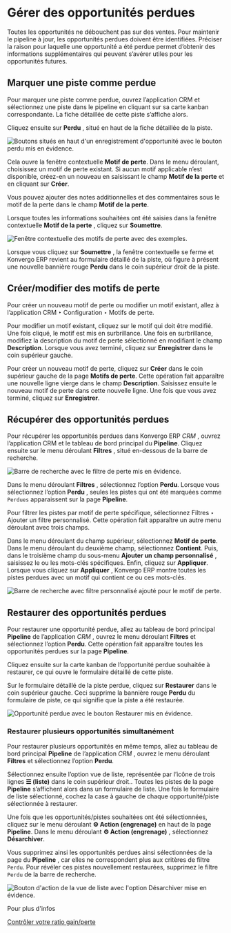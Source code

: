 # Gérer des opportunités perdues

Toutes les opportunités ne débouchent pas sur des ventes. Pour maintenir le
pipeline à jour, les opportunités perdues doivent être identifiées. Préciser
la raison pour laquelle une opportunité a été perdue permet d’obtenir des
informations supplémentaires qui peuvent s’avérer utiles pour les opportunités
futures.

## Marquer une piste comme perdue

Pour marquer une piste comme perdue, ouvrez l’application CRM et sélectionnez
une piste dans le pipeline en cliquant sur sa carte kanban correspondante. La
fiche détaillée de cette piste s’affiche alors.

Cliquez ensuite sur **Perdu** , situé en haut de la fiche détaillée de la
piste.

![Boutons situés en haut d'un enregistrement d'opportunité avec le bouton
perdu mis en évidence.](../../../../_images/lost-opps-lost-button.png)

Cela ouvre la fenêtre contextuelle **Motif de perte**. Dans le menu déroulant,
choisissez un motif de perte existant. Si aucun motif applicable n’est
disponible, créez-en un nouveau en saisissant le champ **Motif de la perte**
et en cliquant sur **Créer**.

Vous pouvez ajouter des notes additionnelles et des commentaires sous le motif
de la perte dans le champ **Motif de la perte**.

Lorsque toutes les informations souhaitées ont été saisies dans la fenêtre
contextuelle **Motif de la perte** , cliquez sur **Soumettre**.

![Fenêtre contextuelle des motifs de perte avec des
exemples.](../../../../_images/lost-opps-lost-reason.png)

Lorsque vous cliquez sur **Soumettre** , la fenêtre contextuelle se ferme et
Konvergo ERP revient au formulaire détaillé de la piste, où figure à présent une
nouvelle bannière rouge **Perdu** dans le coin supérieur droit de la piste.

## Créer/modifier des motifs de perte

Pour créer un nouveau motif de perte ou modifier un motif existant, allez à
l’application CRM ‣ Configuration ‣ Motifs de perte.

Pour modifier un motif existant, cliquez sur le motif qui doit être modifié.
Une fois cliqué, le motif est mis en surbrillance. Une fois en surbrillance,
modifiez la description du motif de perte sélectionné en modifiant le champ
**Description**. Lorsque vous avez terminé, cliquez sur **Enregistrer** dans
le coin supérieur gauche.

Pour créer un nouveau motif de perte, cliquez sur **Créer** dans le coin
supérieur gauche de la page **Motifs de perte**. Cette opération fait
apparaître une nouvelle ligne vierge dans le champ **Description**. Saisissez
ensuite le nouveau motif de perte dans cette nouvelle ligne. Une fois que vous
avez terminé, cliquez sur **Enregistrer**.

## Récupérer des opportunités perdues

Pour récupérer les opportunités perdues dans Konvergo ERP _CRM_ , ouvrez l’application
CRM et le tableau de bord principal du **Pipeline**. Cliquez ensuite sur le
menu déroulant **Filtres** , situé en-dessous de la barre de recherche.

![Barre de recherche avec le filtre de perte mis en
évidence.](../../../../_images/lost-opps-lost-filter.png)

Dans le menu déroulant **Filtres** , sélectionnez l’option **Perdu**. Lorsque
vous sélectionnez l’option **Perdu** , seules les pistes qui ont été marquées
comme `Perdues` apparaissent sur la page **Pipeline**.

Pour filtrer les pistes par motif de perte spécifique, sélectionnez Filtres ‣
Ajouter un filtre personnalisé. Cette opération fait apparaître un autre menu
déroulant avec trois champs.

Dans le menu déroulant du champ supérieur, sélectionnez **Motif de perte**.
Dans le menu déroulant du deuxième champ, sélectionnez **Contient**. Puis,
dans le troisième champ du sous-menu **Ajouter un champ personnalisé** ,
saisissez le ou les mots-clés spécifiques. Enfin, cliquez sur **Appliquer**.
Lorsque vous cliquez sur **Appliquer** , Konvergo ERP montre toutes les pistes perdues
avec un motif qui contient ce ou ces mots-clés.

![Barre de recherche avec filtre personnalisé ajouté pour le motif de
perte.](../../../../_images/lost-opps-lost-custom-filter.png)

## Restaurer des opportunités perdues

Pour restaurer une opportunité perdue, allez au tableau de bord principal
**Pipeline** de l’application _CRM_ , ouvrez le menu déroulant **Filtres** et
sélectionnez l’option **Perdu**. Cette opération fait apparaître toutes les
opportunités perdues sur la page **Pipeline**.

Cliquez ensuite sur la carte kanban de l’opportunité perdue souhaitée à
restaurer, ce qui ouvre le formulaire détaillé de cette piste.

Sur le formulaire détaillé de la piste perdue, cliquez sur **Restaurer** dans
le coin supérieur gauche. Ceci supprime la bannière rouge **Perdu** du
formulaire de piste, ce qui signifie que la piste a été restaurée.

![Opportunité perdue avec le bouton Restaurer mis en
évidence.](../../../../_images/lost-opps-restore.png)

### Restaurer plusieurs opportunités simultanément

Pour restaurer plusieurs opportunités en même temps, allez au tableau de bord
principal **Pipeline** de l’application _CRM_ , ouvrez le menu déroulant
**Filtres** et sélectionnez l’option **Perdu**.

Sélectionnez ensuite l’option vue de liste, représentée par l’icône de trois
lignes **☰ (liste)** dans le coin supérieur droit.. Toutes les pistes de la
page **Pipeline** s’affichent alors dans un formulaire de liste. Une fois le
formulaire de liste sélectionné, cochez la case à gauche de chaque
opportunité/piste sélectionnée à restaurer.

Une fois que les opportunités/pistes souhaitées ont été sélectionnées, cliquez
sur le menu déroulant **⚙️ Action (engrenage)** en haut de la page
**Pipeline**. Dans le menu déroulant **⚙️ Action (engrenage)** , sélectionnez
**Désarchiver**.

Vous supprimez ainsi les opportunités perdues ainsi sélectionnées de la page
du **Pipeline** , car elles ne correspondent plus aux critères de filtre
`Perdu`. Pour révéler ces pistes nouvellement restaurées, supprimez le filtre
`Perdu` de la barre de recherche.

![Bouton d'action de la vue de liste avec l'option Désarchiver mise en
évidence.](../../../../_images/lost-opps-unarchive.png) <div class="alert alert-secondary">
<p class="alert-title">
Pour plus d'infos</p><p><a href="../performance/win_loss">Contrôler votre ratio gain/perte</a></p>
</div>

